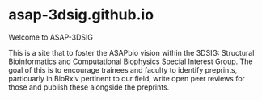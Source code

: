 # asap-3dsig.github.io

Welcome to ASAP-3DSIG

This is a site that to foster the ASAPbio vision within the 3DSIG: Structural Bioinformatics and Computational Biophysics Special Interest Group. The goal of this is
to encourage trainees and faculty to identify preprints, particuarly in BioRxiv pertinent to our field, write open peer reviews for those and publish these alongside
the preprints.

